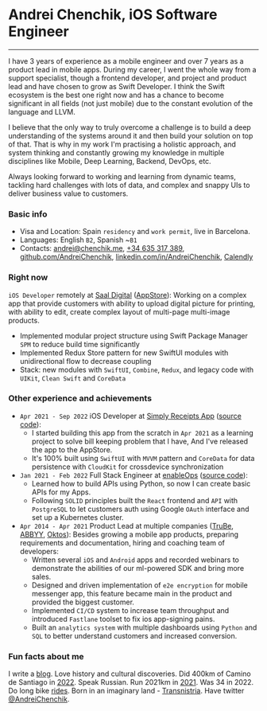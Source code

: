 # Andrei Chenchik, iOS Software Engineer
---
I have 3 years of experience as a mobile engineer and over 7 years as a product lead in mobile apps. During my career, I went the whole way from a support specialist, though a frontend developer, and project and product lead and have chosen to grow as Swift Developer. I think the Swift ecosystem is the best one right now and has a chance to become significant in all fields (not just mobile) due to the constant evolution of the language and LLVM.

I believe that the only way to truly overcome a challenge is to build a deep understanding of the systems around it and then build your solution on top of that. That is why in my work I'm practising a holistic approach, and system thinking and constantly growing my knowledge in multiple disciplines like Mobile, Deep Learning, Backend, DevOps, etc.

Always looking forward to working and learning from dynamic teams, tackling hard challenges with lots of data, and complex and snappy UIs to deliver business value to customers.
### **Basic info**
* Visa and Location: Spain `residency` and `work permit`, live in Barcelona.
* Languages: English `B2`, Spanish ~`B1`
* Contacts: [andrei@chenchik.me](mailto:andrei@chenchik.me), [+34 635 317 389](tel:+34635317389), [github.com/AndreiChenchik](https://github.com/AndreiChenchik), [linkedin.com/in/AndreiChenchik](https://www.linkedin.com/in/AndreiChenchik), [Calendly](https://calendly.com/andreichenchik/ios)
### **Right now**
`iOS Developer` remotely at [Saal Digital](https://www.saal-digital.es/) ([AppStore](https://apps.apple.com/es/app/saal-design-app/id1481631197)):
Working on a complex app that provide customers with ability to upload digital picture for printing, with ability to edit, create complex layout of multi-page multi-image products. 
- Implemented modular project structure using Swift Package Manager `SPM` to reduce build time significantly
- Implemented Redux Store pattern for new SwiftUI modules with unidirectional flow to decrease coupling  
- Stack: new modules with `SwiftUI`, `Combine`, `Redux`, and legacy code with `UIKit`, `Clean Swift` and `CoreData`
### **Other experience and achievements**
* `Apr 2021 - Sep 2022` iOS Developer  at [Simply Receipts App](https://chenchik.me/simply-receipts) ([source code](https://github.com/AndreiChenchik/receipt)):
	* I started building this app from the scratch in `Apr 2021` as a learning project to solve bill keeping problem that I have, And I've released the app to the AppStore.
	* It's 100% built using `SwiftUI` with `MVVM` pattern and `CoreData` for data persistence with `CloudKit` for crossdevice synchronization
* `Jan 2021 - Feb 2022` Full Stack Engineer at [enableOps](https://enableops.io/) ([source code](https://github.com/enableops/api-service)): 
	* Learned how to build APIs using Python, so now I can create basic APIs for my Apps.
	* Following `SOLID` principles built the `React` frontend and `API` with `PostgreSQL` to let customers auth using Google `OAuth` interface and set up a Kubernetes cluster.
* `Apr 2014 - Apr 2021` Product Lead at multiple companies ([TruBe](https://ya.ru), [ABBYY](https://www.abbyy.com/), [Oktos](https://appadvice.com/app/oktos-messenger/1362473814)): Besides growing a mobile app products, preparing requirements and documentation, hiring and coaching team of developers:
	* Written several `iOS` and `Android` apps and recorded webinars to demonstrate the abilities of our ml-powered SDK and bring more sales.
	* Designed and driven implementation of `e2e encryption` for mobile messenger app, this feature became main in the product and provided the biggest customer. 
	* Implemented `CI/CD` system to increase team throughput and introduced `Fastlane` toolset to fix ios app-signing pains.
	* Built an `analytics system` with multiple dashboards using `Python` and `SQL` to better understand customers and increased conversion.
### **Fun facts about me** 
I write a [blog](https://chenchik.me). Love history and cultural discoveries. Did 400km of Camino de Santiago in [2022](https://storyteller.fit/album/384). Speak Russian. Run 2021km in [2021](https://www.strava.com/athletes/44250763). Was 34 in 2022. Do long bike [rides](https://www.strava.com/activities/4836441053). Born in an imaginary land - [Transnistria](https://en.wikipedia.org/wiki/Transnistria). Have twitter [@AndreiChenchik](https://twitter.com/AndreiChenchik).
